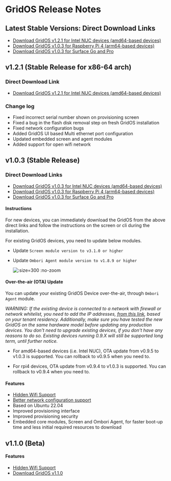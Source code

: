 # GridOS Release Notes

## Latest Stable Versions: Direct Download Links
- [Download GridOS v1.2.1 for Intel NUC devices (amd64-based devices)](http://os.omborigrid.com/gridos.1.2.1.amd64.img.xz)
- [Download GridOS v1.0.3 for Raspberry Pi 4 (arm64-based devices)](https://os.omborigrid.com/gridos.1.0.3.rpi.img.xz)
- [Download GridOS v1.0.3 for Surface Go and Pro](http://os.omborigrid.com/gridos.1.0.3.surface.img.xz)


## v1.2.1 (Stable Release for x86-64 arch)
### Direct Download Link
- [Download GridOS v1.2.1 for Intel NUC devices (amd64-based devices)](http://os.omborigrid.com/gridos.1.2.1.amd64.img.xz)

### Change log
- Fixed incorrect serial number shown on provisioning screen
- Fixed a bug in the flash disk removal step on fresh GridOS installation
- Fixed network configuration bugs
- Added GridOS UI based Multi ethernet port configuration
- Updated embedded screen and agent modules
- Added support for open wifi network

## v1.0.3 (Stable Release)

### Direct Download Links
- [Download GridOS v1.0.3 for Intel NUC devices (amd64-based devices)](http://os.omborigrid.com/gridos.1.0.3.amd64.img.xz)
- [Download GridOS v1.0.3 for Raspberry Pi 4 (arm64-based devices)](https://os.omborigrid.com/gridos.1.0.3.rpi.img.xz)
- [Download GridOS v1.0.3 for Surface Go and Pro](http://os.omborigrid.com/gridos.1.0.3.surface.img.xz)

#### Instructions
For new devices, you can immediately download the GridOS from the above direct links and follow the instructions on the screen or cli during the installation.

For existing GridOS devices, you need to update below modules.

- Update `Screen module version to v3.1.0 or higher`
- Update `Ombori Agent module version to v1.8.9 or higher`

  ![](/assets/v1.0.3/gridos-v1.0.3-modules.png ":size=300 :no-zoom")

#### Over-the-air (OTA) Update 
You can update your existing GridOS Device over-the-air, through `Ombori Agent` module.

*WARNING: If the existing device is connected to a network with firewall or network whitelist, you need to add the IP addresses, [from this link](/gridos/set-up/v1/?id=network-whitelisting), based on your tenant residency. Additionally, make sure you have tested the new GridOS on the same hardware model before updating any production devices. You don't need to upgrade existing devices, if you don't have any reasons to do so. Existing devices running 0.9.X will still be supported long term, until further notice.*

- For amd64-based devices (i.e. Intel NUC), OTA update from v0.9.5 to v1.0.3 is supported. You can rollback to v0.9.5 when you need to.

- For rpi4 devices, OTA update from v0.9.4 to v1.0.3 is supported. You can rollback to v0.9.4 when you need to.

#### Features
- [Hidden Wifi Support](/gridos/set-up/v1/?id=hidden-wifi)
- [Better network configuration support](/gridos/set-up/v1/?id=network-whitelisting)
- Based on Ubuntu 22.04
- Improved provisioning interface
- Improved provisioning security
- Embedded core modules, Screen and Ombori Agent, for faster boot-up time and less initial required resources to download

## v1.1.0 (Beta)
#### Features
- [Hidden Wifi Support](/gridos/set-up/v1/?id=hidden-wifi)
- [Download GridOS v1.1.0](http://os.omborigrid.com/gridos.1.1.0.amd64.img.xz)
